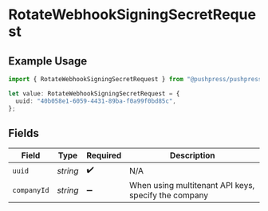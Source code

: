# RotateWebhookSigningSecretRequest

## Example Usage

```typescript
import { RotateWebhookSigningSecretRequest } from "@pushpress/pushpress/models/operations";

let value: RotateWebhookSigningSecretRequest = {
  uuid: "40b058e1-6059-4431-89ba-f0a99f0bd85c",
};
```

## Fields

| Field                                                | Type                                                 | Required                                             | Description                                          |
| ---------------------------------------------------- | ---------------------------------------------------- | ---------------------------------------------------- | ---------------------------------------------------- |
| `uuid`                                               | *string*                                             | :heavy_check_mark:                                   | N/A                                                  |
| `companyId`                                          | *string*                                             | :heavy_minus_sign:                                   | When using multitenant API keys, specify the company |